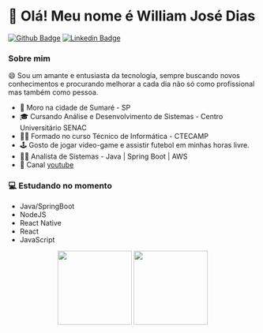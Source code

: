 # 👋 Olá! Meu nome é William José Dias

[![Github Badge](https://img.shields.io/badge/-Github-000?style=flat-square&logo=Github&logoColor=white&link=https://github.com/williamwjd)](https://github.com/williamwjd)
[![Linkedin Badge](https://img.shields.io/badge/-LinkedIn-blue?style=flat-square&logo=Linkedin&logoColor=white&link=https://www.linkedin.com/in/william-jos%C3%A9-dias-641820148/)](https://www.linkedin.com/in/william-jos%C3%A9-dias-641820148/)

### Sobre mim
<p>😄 Sou um amante e entusiasta da tecnologia, sempre buscando novos conhecimentos e procurando melhorar a cada dia não só como profissional mas também como pessoa.</p>

- 📍 Moro na cidade de Sumaré - SP
- 🎓 Cursando Análise e Desenvolvimento de Sistemas - Centro Universitário SENAC
- 👨‍🎓 Formado no curso Técnico de Informática - CTECAMP
- 🕹 Gosto de jogar video-game e assistir futebol em minhas horas livre.
- 👨‍💼 Analista de Sistemas - Java | Spring Boot | AWS
- 🎥 Canal <a href="https://www.youtube.com/channel/UC7ch2JdqdkJq7TT0zgTfq8Q" target="_blank">youtube</a>


### 💻 Estudando no momento
- Java/SpringBoot
- NodeJS
- React Native
- React
- JavaScript

<p align="center">
  <img height="150px" src="https://github-readme-stats.vercel.app/api?&username=williamwjd&hide=prs,issues,contribs&hide_border=true&include_all_commits=true&count_private=true&show_icons=true&theme=midnight-purple" />
   <img height="150px" src="https://github-readme-stats.vercel.app/api/top-langs/?username=williamwjd&layout=compact&theme=midnight-purple&hide_border=true" />
</p>
